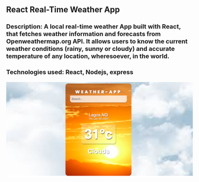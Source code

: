 ## React Real-Time Weather App

### Description: A local real-time weather App built with React, that fetches weather information and forecasts from Openweathermap.org API. It allows users to know the current weather conditions (rainy, sunny or cloudy) and accurate temperature of any location, wheresoever, in the world.

### Technologies used: React, Nodejs, express

![Screenshot](weatherApp.png)
